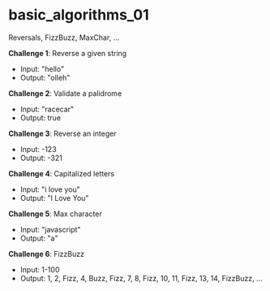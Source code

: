 # basic_algorithms_01
Reversals, FizzBuzz, MaxChar, ...

<b>Challenge 1</b>: Reverse a given string
<ul>
  <li>Input: "hello"</li>
  <li>Output: "olleh"</li>
</ul>

<b>Challenge 2</b>: Validate a palidrome
<ul>
  <li>Input: "racecar"</li>
  <li>Output: true</li>
</ul>

<b>Challenge 3</b>: Reverse an integer
<ul>
  <li>Input: -123</li>
  <li>Output: -321</li>
</ul>

<b>Challenge 4</b>: Capitalized letters
<ul>
  <li>Input: "i love you"</li>
  <li>Output: "I Love You"</li>
</ul>

<b>Challenge 5</b>: Max character
<ul>
  <li>Input: "javascript"</li>
  <li>Output: "a"</li>
</ul>

<b>Challenge 6</b>: FizzBuzz
<ul>
  <li>Input: 1-100</li>
<li>Output: 1, 2, Fizz, 4, Buzz, Fizz, 7, 8, Fizz, 10, 11, Fizz, 13, 14, FizzBuzz, ...
</li>
</ul>
